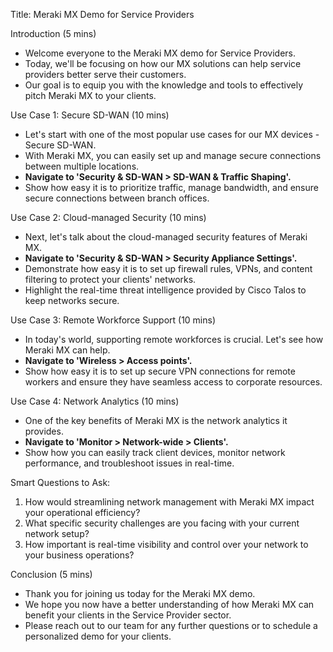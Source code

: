 Title: Meraki MX Demo for Service Providers

Introduction (5 mins)
- Welcome everyone to the Meraki MX demo for Service Providers.
- Today, we'll be focusing on how our MX solutions can help service providers better serve their customers.
- Our goal is to equip you with the knowledge and tools to effectively pitch Meraki MX to your clients.

Use Case 1: Secure SD-WAN (10 mins)
- Let's start with one of the most popular use cases for our MX devices - Secure SD-WAN.
- With Meraki MX, you can easily set up and manage secure connections between multiple locations.
- **Navigate to 'Security & SD-WAN > SD-WAN & Traffic Shaping'.**
- Show how easy it is to prioritize traffic, manage bandwidth, and ensure secure connections between branch offices.

Use Case 2: Cloud-managed Security (10 mins)
- Next, let's talk about the cloud-managed security features of Meraki MX.
- **Navigate to 'Security & SD-WAN > Security Appliance Settings'.**
- Demonstrate how easy it is to set up firewall rules, VPNs, and content filtering to protect your clients' networks.
- Highlight the real-time threat intelligence provided by Cisco Talos to keep networks secure.

Use Case 3: Remote Workforce Support (10 mins)
- In today's world, supporting remote workforces is crucial. Let's see how Meraki MX can help.
- **Navigate to 'Wireless > Access points'.**
- Show how easy it is to set up secure VPN connections for remote workers and ensure they have seamless access to corporate resources.

Use Case 4: Network Analytics (10 mins)
- One of the key benefits of Meraki MX is the network analytics it provides.
- **Navigate to 'Monitor > Network-wide > Clients'.**
- Show how you can easily track client devices, monitor network performance, and troubleshoot issues in real-time.

Smart Questions to Ask:
1. How would streamlining network management with Meraki MX impact your operational efficiency?
2. What specific security challenges are you facing with your current network setup?
3. How important is real-time visibility and control over your network to your business operations?

Conclusion (5 mins)
- Thank you for joining us today for the Meraki MX demo.
- We hope you now have a better understanding of how Meraki MX can benefit your clients in the Service Provider sector.
- Please reach out to our team for any further questions or to schedule a personalized demo for your clients.